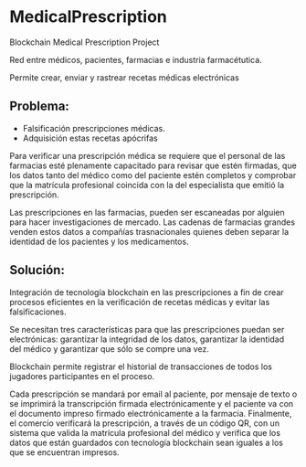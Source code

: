 # MedicalPrescription
Blockchain Medical Prescription Project

Red entre médicos, pacientes, farmacias e industria farmacétutica.

Permite crear, enviar y rastrear recetas médicas electrónicas

## Problema:

- Falsificación prescripciones médicas.
- Adquisición estas recetas apócrifas

Para verificar una prescripción médica se requiere que el personal de las farmacias esté plenamente capacitado para revisar que estén firmadas, que los datos tanto del médico como del paciente estén completos y comprobar que la matrícula profesional coincida con la del especialista que emitió la prescripción.

Las prescripciones en las farmacias, pueden ser escaneadas por alguien para hacer investigaciones de mercado. Las cadenas de farmacias grandes venden estos datos a compañías trasnacionales quienes deben separar la identidad de los pacientes y los medicamentos. 

## Solución:

Integración de tecnología blockchain en las prescripciones a fin de crear procesos eficientes en la verificación de recetas médicas y evitar las falsificaciones.

Se necesitan tres características para que las prescripciones puedan ser electrónicas: garantizar la integridad de los datos, garantizar la identidad del médico y garantizar que sólo se compre una vez. 

Blockchain permite registrar el historial de transacciones de todos los jugadores participantes en el proceso.

Cada prescripción se mandará por email al paciente, por mensaje de texto o se imprimirá la transcripción firmada electrónicamente y el paciente va con el documento impreso firmado electrónicamente a la farmacia.
Finalmente, el comercio verificará la prescripción, a través de un código QR, con un sistema que valida la matrícula profesional del médico y verifica que los datos que están guardados con tecnología blockchain sean iguales a los que se encuentran impresos.


